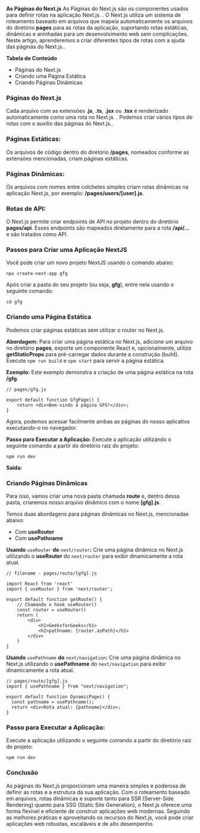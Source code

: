 **As Páginas do Next.js** As Páginas do Next.js são os componentes usados para definir rotas na aplicação Next.js. . O Next.js utiliza um sistema de roteamento baseado em arquivos que mapeia automaticamente os arquivos do diretório **pages** para as rotas da aplicação, suportando rotas estáticas, dinâmicas e aninhadas para um desenvolvimento web sem complicações. Neste artigo, aprenderemos a criar diferentes tipos de rotas com a ajuda das páginas do Next.js..

**Tabela de Conteúdo**

- Páginas do Next.js
- Criando uma Página Estática
- Criando Páginas Dinâmicas
    

### **Páginas do Next.js** 
Cada arquivo com as extensões **.js**, **.ts**, **.jsx** ou **.tsx** é renderizado automaticamente como uma rota no Next.js. . Podemos criar vários tipos de rotas com o auxílio das páginas do Next.js..

### **Páginas Estáticas**: 
Os arquivos de código dentro do diretório **/pages**, nomeados conforme as extensões mencionadas, criam páginas estáticas.

### **Páginas Dinâmicas**: 
Os arquivos com nomes entre colchetes simples criam rotas dinâmicas na aplicação Next.js, por exemplo: **/pages/users/[user].js**.

### **Rotas de API**: 
O Next.js permite criar endpoints de API no projeto dentro do diretório **pages/api**. Esses endpoints são mapeados diretamente para a rota **/api/...** e são tratados como API.

### **Passos para Criar uma Aplicação NextJS** 
Você pode criar um novo projeto NextJS usando o comando abaixo:

```
npx create-next-app gfg
```

Após criar a pasta do seu projeto (ou seja, **gfg**), entre nela usando o seguinte comando:

```
cd gfg
```


### **Criando uma Página Estática** 
Podemos criar páginas estáticas sem utilizar o router no Next.js.

**Abordagem:** 
Para criar uma página estática no Next.js, adicione um arquivo no diretório **pages**, exporte um componente React e, opcionalmente, utilize **getStaticProps** para pré-carregar dados durante a construção (build). Execute `npm run build` e `npm start` para servir a página estática.

**Exemplo:** 
Este exemplo demonstra a criação de uma página estática na rota **/gfg**.

```
// pages/gfg.js

export default function GfgPage() {
    return <div>Bem-vindo à página GFG!</div>;
}
```

Agora, podemos acessar facilmente ambas as páginas do nosso aplicativo executando-o no navegador.

**Passo para Executar a Aplicação:** 
Execute a aplicação utilizando o seguinte comando a partir do diretório raiz do projeto:

```
npm run dev
```

**Saída:**

### **Criando Páginas Dinâmicas** 
Para isso, vamos criar uma nova pasta chamada **route** e, dentro dessa pasta, criaremos nosso arquivo dinâmico com o nome **[gfg].js**.

Temos duas abordagens para páginas dinâmicas no Next.js, mencionadas abaixo:

- Com **useRouter**
- Com **usePathname**

**Usando** `useRouter` **do** `next/router`**:** 
Crie uma página dinâmica no Next.js utilizando o **useRouter** do `next/router` para exibir dinamicamente a rota atual.

```
// filename - pages/route/[gfg].js

import React from 'react'
import { useRouter } from 'next/router'; 

export default function getRoute() { 
    // Chamando o hook useRouter()
    const router = useRouter() 
    return ( 
        <div> 
            <h1>GeeksforGeeks</h1> 
            <h2>pathname: {router.asPath}</h2> 
        </div> 
    ) 
}
```

**Usando** `usePathname` **do** `next/navigation`**:** 
Crie uma página dinâmica no Next.js utilizando o **usePathname** do `next/navigation` para exibir dinamicamente a rota atual.

```
// pages/route/[gfg].js
import { usePathname } from "next/navigation";

export default function DynamicPage() {
  const pathname = usePathname();
  return <div>Rota atual: {pathname}</div>;
}
```

### **Passo para Executar a Aplicação:** 
Execute a aplicação utilizando o seguinte comando a partir do diretório raiz do projeto:

```
npm run dev
```

### **Conclusão** 
As páginas do Next.js proporcionam uma maneira simples e poderosa de definir as rotas e a estrutura da sua aplicação. Com o roteamento baseado em arquivos, rotas dinâmicas e suporte tanto para SSR (Server-Side Rendering) quanto para SSG (Static Site Generation), o Next.js oferece uma forma flexível e eficiente de construir aplicações web modernas. Seguindo as melhores práticas e aproveitando os recursos do Next.js, você pode criar aplicações web robustas, escaláveis e de alto desempenho.


